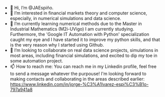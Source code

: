 - 👋 Hi, I’m @JAEspiño.
- 👀 I’m interested in financial markets theory and computer science, especially, in numerical simulations and data science.
- 🌱 I’m currently learning numerical methods due to the Master in Industrial Mathematics (M2i-UVigo) I am currently studying. Furthermore, the 'Google IT Automation with Python' specialization caught my eye and I have started it to improve my python skills, and that is the very reason why I started using Github.
- 💞️ I’m looking to collaborate on real data science projects, simulations in most areas, including financial simulations, and excited to dip my toe in some automation project.
- 📫 How to reach me: You can reach me in my Linkedin profile, feel free to send a message whatever the purpouse! I'm looking forward to making contacts and collaborating in the areas described earlier: https://www.linkedin.com/in/jorge-%C3%A1lvarez-espi%C3%B1o-797a941a8

<!---
Noxis986/Noxis986 is a ✨ special ✨ repository because its `README.md` (this file) appears on your GitHub profile.
You can click the Preview link to take a look at your changes.
--->
